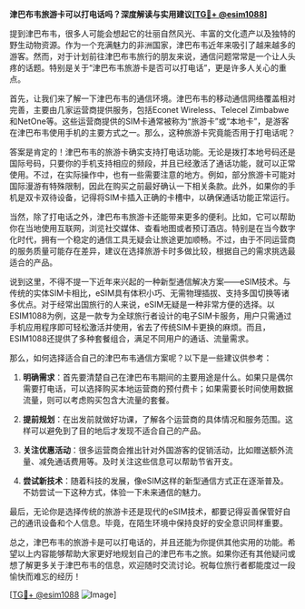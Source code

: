 **津巴布韦旅游卡可以打电话吗？深度解读与实用建议[[TG💪+ @esim1088](https://t.me/s/esim1088)]**

提到津巴布韦，很多人可能会想起它的壮丽自然风光、丰富的文化遗产以及独特的野生动物资源。作为一个充满魅力的非洲国家，津巴布韦近年来吸引了越来越多的游客。然而，对于计划前往津巴布韦旅行的朋友来说，通信问题常常是一个让人头疼的话题。特别是关于“津巴布韦旅游卡是否可以打电话”，更是许多人关心的重点。

首先，让我们来了解一下津巴布韦的通信环境。津巴布韦的移动通信网络覆盖相对完善，主要由几家运营商提供服务，包括Econet Wireless、Telecel Zimbabwe和NetOne等。这些运营商提供的SIM卡通常被称为“旅游卡”或“本地卡”，是游客在津巴布韦使用手机的主要方式之一。那么，这种旅游卡究竟能否用于打电话呢？

答案是肯定的！津巴布韦的旅游卡确实支持打电话功能。无论是拨打本地号码还是国际号码，只要你的手机支持相应的频段，并且已经激活了通话功能，就可以正常使用。不过，在实际操作中，也有一些需要注意的地方。例如，部分旅游卡可能对国际漫游有特殊限制，因此在购买之前最好确认一下相关条款。此外，如果你的手机是双卡双待设备，记得将SIM卡插入正确的卡槽中，以确保通话功能正常运行。

当然，除了打电话之外，津巴布韦旅游卡还能带来更多的便利。比如，它可以帮助你在当地使用互联网，浏览社交媒体、查看地图或者预订酒店。特别是在当今数字化时代，拥有一个稳定的通信工具无疑会让旅途更加顺畅。不过，由于不同运营商的服务质量可能存在差异，建议在选择旅游卡时多做比较，根据自己的需求挑选最适合的产品。

说到这里，不得不提一下近年来兴起的一种新型通信解决方案——eSIM技术。与传统的实体SIM卡相比，eSIM具有体积小巧、无需物理插拔、支持多国切换等诸多优点。对于经常出国旅行的人来说，eSIM无疑是一种非常方便的选择。以ESIM1088为例，这是一款专为全球旅行者设计的电子SIM卡服务，用户只需通过手机应用程序即可轻松激活并使用，省去了传统SIM卡更换的麻烦。而且，ESIM1088还提供了多种套餐组合，满足不同用户的通话、流量需求。

那么，如何选择适合自己的津巴布韦通信方案呢？以下是一些建议供参考：

1. **明确需求**：首先要清楚自己在津巴布韦期间的主要用途是什么。如果只是偶尔需要打电话，可以选择购买本地运营商的预付费卡；如果需要长时间使用数据流量，则可以考虑购买包含大流量的套餐。

2. **提前规划**：在出发前就做好功课，了解各个运营商的具体情况和服务范围。这样可以避免到了目的地后才发现不适合自己的产品。

3. **关注优惠活动**：很多运营商会推出针对外国游客的促销活动，比如赠送额外流量、减免通话费用等。及时关注这些信息可以帮助节省开支。

4. **尝试新技术**：随着科技的发展，像eSIM这样的新型通信方式正在逐渐普及。不妨尝试一下这种方式，体验一下未来通信的魅力。

最后，无论你是选择传统的旅游卡还是现代的eSIM技术，都要记得妥善保管好自己的通讯设备和个人信息。毕竟，在陌生环境中保持良好的安全意识同样重要。

总之，津巴布韦的旅游卡是可以打电话的，并且还能为你提供其他实用的功能。希望以上内容能够帮助大家更好地规划自己的津巴布韦之旅。如果你还有其他疑问或想了解更多关于津巴布韦的信息，欢迎随时交流讨论。祝每位旅行者都能度过一段愉快而难忘的经历！

[[TG💪+ @esim1088](https://t.me/s/esim1088) ![Image](https://i.postimg.cc/4NQfJmqS/Snipaste-2025-05-13-00-14-12.png)]